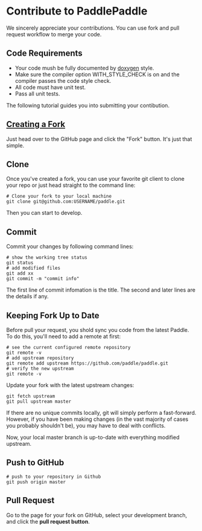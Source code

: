 # Contribute to PaddlePaddle

We sincerely appreciate your contributions. You can use fork and pull request
workflow to merge your code. 
 
## Code Requirements
- Your code mush be fully documented by
  [doxygen](http://www.stack.nl/~dimitri/doxygen/) style.
- Make sure the compiler option WITH\_STYLE\_CHECK is on and the compiler
  passes the code style check.
- All code must have unit test.
- Pass all unit tests.

The following tutorial guides you into submitting your contibution.
 
## [Creating a Fork](https://help.github.com/articles/fork-a-repo/)
 
Just head over to the GitHub page and click the "Fork" button.
It's just that simple. 

## Clone

Once you've created a fork, you can use your favorite git client to clone your
repo or just head straight to the command line:
 
```shell
# Clone your fork to your local machine
git clone git@github.com:USERNAME/paddle.git
```
Then you can start to develop. 

## Commit

Commit your changes by following command lines:

```shell
# show the working tree status
git status
# add modified files
git add xx
git commit -m "commit info"
```
The first line of commit infomation is the title. The second and later lines
are the details if any.

## Keeping Fork Up to Date

Before pull your request, you shold sync you code from the latest Paddle.
To do this, you'll need to add a remote at first:

```shell
# see the current configured remote repository
git remote -v
# add upstream repository
git remote add upstream https://github.com/paddle/paddle.git
# verify the new upstream
git remote -v
```

Update your fork with the latest upstream changes:

```shell
git fetch upstream
git pull upstream master
```

If there are no unique commits locally, git will simply perform a fast-forward.
However, if you have been making changes (in the vast majority of cases you
probably shouldn't be), you may have to deal with conflicts. 

Now, your local master branch is up-to-date with everything modified upstream.

## Push to GitHub

```shell
# push to your repository in Github
git push origin master
```

## Pull Request

Go to the page for your fork on GitHub, select your development branch,
and click the **pull request button**.
